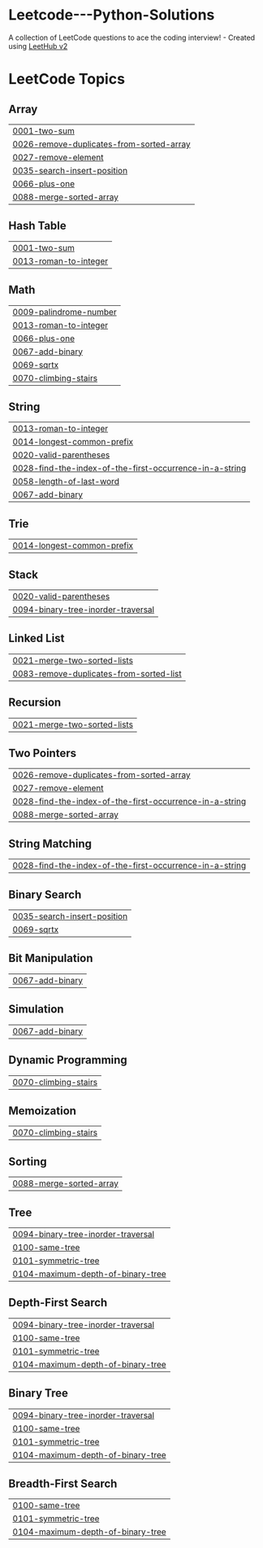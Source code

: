 # Leetcode---Python-Solutions
A collection of LeetCode questions to ace the coding interview! - Created using [LeetHub v2](https://github.com/arunbhardwaj/LeetHub-2.0)

<!---LeetCode Topics Start-->
# LeetCode Topics
## Array
|  |
| ------- |
| [0001-two-sum](https://github.com/iyedzarrougui14/Leetcode---Python-Solutions/tree/master/0001-two-sum) |
| [0026-remove-duplicates-from-sorted-array](https://github.com/iyedzarrougui14/Leetcode---Python-Solutions/tree/master/0026-remove-duplicates-from-sorted-array) |
| [0027-remove-element](https://github.com/iyedzarrougui14/Leetcode---Python-Solutions/tree/master/0027-remove-element) |
| [0035-search-insert-position](https://github.com/iyedzarrougui14/Leetcode---Python-Solutions/tree/master/0035-search-insert-position) |
| [0066-plus-one](https://github.com/iyedzarrougui14/Leetcode---Python-Solutions/tree/master/0066-plus-one) |
| [0088-merge-sorted-array](https://github.com/iyedzarrougui14/Leetcode---Python-Solutions/tree/master/0088-merge-sorted-array) |
## Hash Table
|  |
| ------- |
| [0001-two-sum](https://github.com/iyedzarrougui14/Leetcode---Python-Solutions/tree/master/0001-two-sum) |
| [0013-roman-to-integer](https://github.com/iyedzarrougui14/Leetcode---Python-Solutions/tree/master/0013-roman-to-integer) |
## Math
|  |
| ------- |
| [0009-palindrome-number](https://github.com/iyedzarrougui14/Leetcode---Python-Solutions/tree/master/0009-palindrome-number) |
| [0013-roman-to-integer](https://github.com/iyedzarrougui14/Leetcode---Python-Solutions/tree/master/0013-roman-to-integer) |
| [0066-plus-one](https://github.com/iyedzarrougui14/Leetcode---Python-Solutions/tree/master/0066-plus-one) |
| [0067-add-binary](https://github.com/iyedzarrougui14/Leetcode---Python-Solutions/tree/master/0067-add-binary) |
| [0069-sqrtx](https://github.com/iyedzarrougui14/Leetcode---Python-Solutions/tree/master/0069-sqrtx) |
| [0070-climbing-stairs](https://github.com/iyedzarrougui14/Leetcode---Python-Solutions/tree/master/0070-climbing-stairs) |
## String
|  |
| ------- |
| [0013-roman-to-integer](https://github.com/iyedzarrougui14/Leetcode---Python-Solutions/tree/master/0013-roman-to-integer) |
| [0014-longest-common-prefix](https://github.com/iyedzarrougui14/Leetcode---Python-Solutions/tree/master/0014-longest-common-prefix) |
| [0020-valid-parentheses](https://github.com/iyedzarrougui14/Leetcode---Python-Solutions/tree/master/0020-valid-parentheses) |
| [0028-find-the-index-of-the-first-occurrence-in-a-string](https://github.com/iyedzarrougui14/Leetcode---Python-Solutions/tree/master/0028-find-the-index-of-the-first-occurrence-in-a-string) |
| [0058-length-of-last-word](https://github.com/iyedzarrougui14/Leetcode---Python-Solutions/tree/master/0058-length-of-last-word) |
| [0067-add-binary](https://github.com/iyedzarrougui14/Leetcode---Python-Solutions/tree/master/0067-add-binary) |
## Trie
|  |
| ------- |
| [0014-longest-common-prefix](https://github.com/iyedzarrougui14/Leetcode---Python-Solutions/tree/master/0014-longest-common-prefix) |
## Stack
|  |
| ------- |
| [0020-valid-parentheses](https://github.com/iyedzarrougui14/Leetcode---Python-Solutions/tree/master/0020-valid-parentheses) |
| [0094-binary-tree-inorder-traversal](https://github.com/iyedzarrougui14/Leetcode---Python-Solutions/tree/master/0094-binary-tree-inorder-traversal) |
## Linked List
|  |
| ------- |
| [0021-merge-two-sorted-lists](https://github.com/iyedzarrougui14/Leetcode---Python-Solutions/tree/master/0021-merge-two-sorted-lists) |
| [0083-remove-duplicates-from-sorted-list](https://github.com/iyedzarrougui14/Leetcode---Python-Solutions/tree/master/0083-remove-duplicates-from-sorted-list) |
## Recursion
|  |
| ------- |
| [0021-merge-two-sorted-lists](https://github.com/iyedzarrougui14/Leetcode---Python-Solutions/tree/master/0021-merge-two-sorted-lists) |
## Two Pointers
|  |
| ------- |
| [0026-remove-duplicates-from-sorted-array](https://github.com/iyedzarrougui14/Leetcode---Python-Solutions/tree/master/0026-remove-duplicates-from-sorted-array) |
| [0027-remove-element](https://github.com/iyedzarrougui14/Leetcode---Python-Solutions/tree/master/0027-remove-element) |
| [0028-find-the-index-of-the-first-occurrence-in-a-string](https://github.com/iyedzarrougui14/Leetcode---Python-Solutions/tree/master/0028-find-the-index-of-the-first-occurrence-in-a-string) |
| [0088-merge-sorted-array](https://github.com/iyedzarrougui14/Leetcode---Python-Solutions/tree/master/0088-merge-sorted-array) |
## String Matching
|  |
| ------- |
| [0028-find-the-index-of-the-first-occurrence-in-a-string](https://github.com/iyedzarrougui14/Leetcode---Python-Solutions/tree/master/0028-find-the-index-of-the-first-occurrence-in-a-string) |
## Binary Search
|  |
| ------- |
| [0035-search-insert-position](https://github.com/iyedzarrougui14/Leetcode---Python-Solutions/tree/master/0035-search-insert-position) |
| [0069-sqrtx](https://github.com/iyedzarrougui14/Leetcode---Python-Solutions/tree/master/0069-sqrtx) |
## Bit Manipulation
|  |
| ------- |
| [0067-add-binary](https://github.com/iyedzarrougui14/Leetcode---Python-Solutions/tree/master/0067-add-binary) |
## Simulation
|  |
| ------- |
| [0067-add-binary](https://github.com/iyedzarrougui14/Leetcode---Python-Solutions/tree/master/0067-add-binary) |
## Dynamic Programming
|  |
| ------- |
| [0070-climbing-stairs](https://github.com/iyedzarrougui14/Leetcode---Python-Solutions/tree/master/0070-climbing-stairs) |
## Memoization
|  |
| ------- |
| [0070-climbing-stairs](https://github.com/iyedzarrougui14/Leetcode---Python-Solutions/tree/master/0070-climbing-stairs) |
## Sorting
|  |
| ------- |
| [0088-merge-sorted-array](https://github.com/iyedzarrougui14/Leetcode---Python-Solutions/tree/master/0088-merge-sorted-array) |
## Tree
|  |
| ------- |
| [0094-binary-tree-inorder-traversal](https://github.com/iyedzarrougui14/Leetcode---Python-Solutions/tree/master/0094-binary-tree-inorder-traversal) |
| [0100-same-tree](https://github.com/iyedzarrougui14/Leetcode---Python-Solutions/tree/master/0100-same-tree) |
| [0101-symmetric-tree](https://github.com/iyedzarrougui14/Leetcode---Python-Solutions/tree/master/0101-symmetric-tree) |
| [0104-maximum-depth-of-binary-tree](https://github.com/iyedzarrougui14/Leetcode---Python-Solutions/tree/master/0104-maximum-depth-of-binary-tree) |
## Depth-First Search
|  |
| ------- |
| [0094-binary-tree-inorder-traversal](https://github.com/iyedzarrougui14/Leetcode---Python-Solutions/tree/master/0094-binary-tree-inorder-traversal) |
| [0100-same-tree](https://github.com/iyedzarrougui14/Leetcode---Python-Solutions/tree/master/0100-same-tree) |
| [0101-symmetric-tree](https://github.com/iyedzarrougui14/Leetcode---Python-Solutions/tree/master/0101-symmetric-tree) |
| [0104-maximum-depth-of-binary-tree](https://github.com/iyedzarrougui14/Leetcode---Python-Solutions/tree/master/0104-maximum-depth-of-binary-tree) |
## Binary Tree
|  |
| ------- |
| [0094-binary-tree-inorder-traversal](https://github.com/iyedzarrougui14/Leetcode---Python-Solutions/tree/master/0094-binary-tree-inorder-traversal) |
| [0100-same-tree](https://github.com/iyedzarrougui14/Leetcode---Python-Solutions/tree/master/0100-same-tree) |
| [0101-symmetric-tree](https://github.com/iyedzarrougui14/Leetcode---Python-Solutions/tree/master/0101-symmetric-tree) |
| [0104-maximum-depth-of-binary-tree](https://github.com/iyedzarrougui14/Leetcode---Python-Solutions/tree/master/0104-maximum-depth-of-binary-tree) |
## Breadth-First Search
|  |
| ------- |
| [0100-same-tree](https://github.com/iyedzarrougui14/Leetcode---Python-Solutions/tree/master/0100-same-tree) |
| [0101-symmetric-tree](https://github.com/iyedzarrougui14/Leetcode---Python-Solutions/tree/master/0101-symmetric-tree) |
| [0104-maximum-depth-of-binary-tree](https://github.com/iyedzarrougui14/Leetcode---Python-Solutions/tree/master/0104-maximum-depth-of-binary-tree) |
<!---LeetCode Topics End-->
